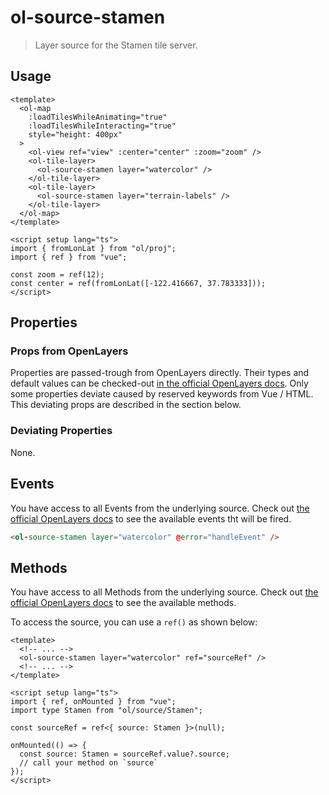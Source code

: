 # ol-source-stamen

> Layer source for the Stamen tile server.

<script setup>
import StamenDemo from "@demos/StamenDemo.vue"
</script>

<ClientOnly>
<StamenDemo />
</ClientOnly>

## Usage

```vue
<template>
  <ol-map
    :loadTilesWhileAnimating="true"
    :loadTilesWhileInteracting="true"
    style="height: 400px"
  >
    <ol-view ref="view" :center="center" :zoom="zoom" />
    <ol-tile-layer>
      <ol-source-stamen layer="watercolor" />
    </ol-tile-layer>
    <ol-tile-layer>
      <ol-source-stamen layer="terrain-labels" />
    </ol-tile-layer>
  </ol-map>
</template>

<script setup lang="ts">
import { fromLonLat } from "ol/proj";
import { ref } from "vue";

const zoom = ref(12);
const center = ref(fromLonLat([-122.416667, 37.783333]));
</script>
```

## Properties

### Props from OpenLayers

Properties are passed-trough from OpenLayers directly.
Their types and default values can be checked-out [in the official OpenLayers docs](https://openlayers.org/en/latest/apidoc/module-ol_source_Stamen-Stamen.html).
Only some properties deviate caused by reserved keywords from Vue / HTML.
This deviating props are described in the section below.

### Deviating Properties

None.

## Events

You have access to all Events from the underlying source.
Check out [the official OpenLayers docs](https://openlayers.org/en/latest/apidoc/module-ol_source_Stamen-Stamen.html) to see the available events tht will be fired.

```html
<ol-source-stamen layer="watercolor" @error="handleEvent" />
```

## Methods

You have access to all Methods from the underlying source.
Check out [the official OpenLayers docs](https://openlayers.org/en/latest/apidoc/module-ol_source_Stamen-Stamen.html) to see the available methods.

To access the source, you can use a `ref()` as shown below:

```vue
<template>
  <!-- ... -->
  <ol-source-stamen layer="watercolor" ref="sourceRef" />
  <!-- ... -->
</template>

<script setup lang="ts">
import { ref, onMounted } from "vue";
import type Stamen from "ol/source/Stamen";

const sourceRef = ref<{ source: Stamen }>(null);

onMounted(() => {
  const source: Stamen = sourceRef.value?.source;
  // call your method on `source`
});
</script>
```
